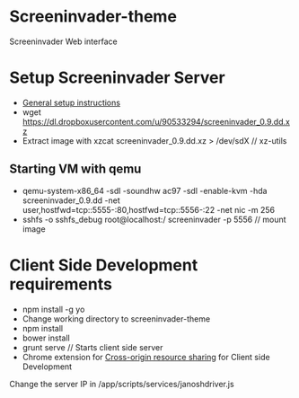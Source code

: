 Screeninvader-theme
===================

Screeninvader Web interface

# Setup Screeninvader Server

 - [General setup instructions](https://github.com/Metalab/ScreenInvader/wiki/Testing-in-a-VM)
 - wget https://dl.dropboxusercontent.com/u/90533294/screeninvader_0.9.dd.xz
 - Extract image with xzcat screeninvader_0.9.dd.xz > /dev/sdX // xz-utils 

## Starting VM with qemu

 - qemu-system-x86_64 -sdl -soundhw ac97 -sdl -enable-kvm -hda screeninvader_0.9.dd -net user,hostfwd=tcp::5555-:80,hostfwd=tcp::5556-:22 -net nic -m 256
 - sshfs -o sshfs_debug root@localhost:/ screeninvader -p 5556 // mount image 
 
# Client Side Development requirements
 - npm install -g yo 
 - Change working directory to screeninvader-theme
 - npm install
 - bower install 
 - grunt serve // Starts client side server
 - Chrome extension for [Cross-origin resource sharing]( https://chrome.google.com/webstore/detail/allow-control-allow-origi/nlfbmbojpeacfghkpbjhddihlkkiljbi) for Client side Development 

Change the server IP in /app/scripts/services/janoshdriver.js

